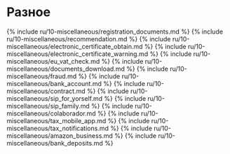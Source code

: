 # Разное

{% include ru/10-miscellaneous/registration_documents.md %}
{% include ru/10-miscellaneous/recommendation.md %}
{% include ru/10-miscellaneous/electronic_certificate_obtain.md %}
{% include ru/10-miscellaneous/electronic_certificate_warning.md %}
{% include ru/10-miscellaneous/eu_vat_check.md %}
{% include ru/10-miscellaneous/documents_download.md %}
{% include ru/10-miscellaneous/fraud.md %}
{% include ru/10-miscellaneous/bank_account.md %}
{% include ru/10-miscellaneous/contract.md %}
{% include ru/10-miscellaneous/sip_for_yorself.md %}
{% include ru/10-miscellaneous/sip_family.md %}
{% include ru/10-miscellaneous/colaborador.md %}
{% include ru/10-miscellaneous/tax_mobile_app.md %}
{% include ru/10-miscellaneous/tax_notifications.md %}
{% include ru/10-miscellaneous/amazon_business.md %}
{% include ru/10-miscellaneous/bank_deposits.md %}
